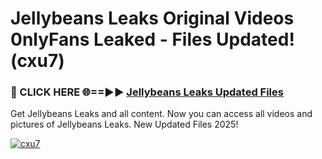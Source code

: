 # Jellybeans Leaks Original Videos 0nlyFans Leaked - Files Updated! (cxu7)

<h3>🔴 CLICK HERE 🌐==►► <a href="https://tinyurl.com/3hn5wdd3" rel="nofollow">Jellybeans Leaks Updated Files</a></h3>

Get Jellybeans Leaks and all content. Now you can access all videos and pictures of Jellybeans Leaks. New Updated Files 2025!

[![cxu7](https://i.imgur.com/4HnBqBT.gif)](https://tinyurl.com/3hn5wdd3)
